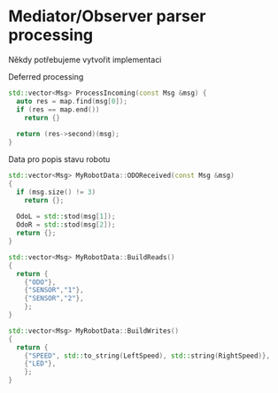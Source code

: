 # Mediator/Observer parser processing

Někdy potřebujeme vytvořit implementaci  

Deferred processing

```c++
std::vector<Msg> ProcessIncoming(const Msg &msg) {
  auto res = map.find(msg[0]);
  if (res == map.end())
    return {}
    
  return (res->second)(msg);
}
```

Data pro popis stavu robotu

```c++
std::vector<Msg> MyRobotData::ODOReceived(const Msg &msg)
{
  if (msg.size() != 3)
    return {};
    
  OdoL = std::stod(msg[1]);
  OdoR = std::stod(msg[2]);  
  return {};
}

std::vector<Msg> MyRobotData::BuildReads() 
{
  return {
    {"ODO"},
    {"SENSOR","1"},
    {"SENSOR","2"},
    };
}

std::vector<Msg> MyRobotData::BuildWrites() 
{
  return {
    {"SPEED", std::to_string(LeftSpeed), std::string(RightSpeed)},
    {"LED"},
    };
}
```